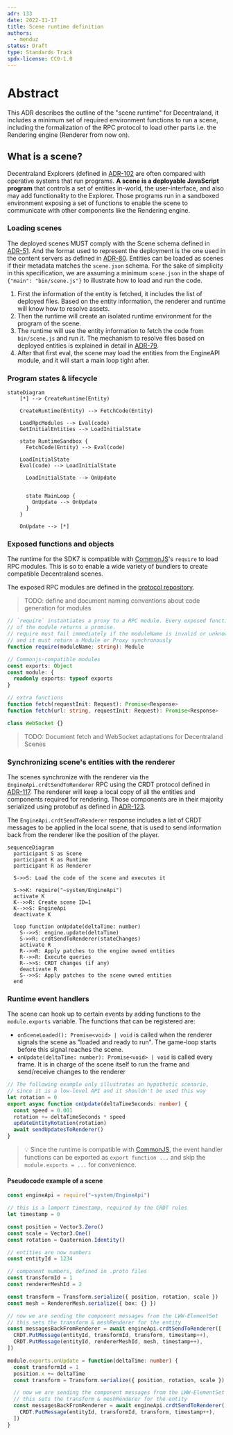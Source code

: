 ```yaml
---
adr: 133
date: 2022-11-17
title: Scene runtime definition
authors:
  - menduz
status: Draft
type: Standards Track
spdx-license: CC0-1.0
---
```


# Abstract

This ADR describes the outline of the "scene runtime" for Decentraland, it includes a minimum set of required environment functions to run a scene, including the formalization of the RPC protocol to load other parts i.e. the Rendering engine (Renderer from now on).

## What is a scene?

Decentraland Explorers (defined in [ADR-102](/adr/ADR-102) are often compared with operative systems that run programs. **A scene is a deployable JavaScript program** that controls a set of entities in-world, the user-interface, and also may add functionality to the Explorer. Those programs run in a sandboxed environment exposing a set of functions to enable the scene to communicate with other components like the Rendering engine.

### Loading scenes

The deployed scenes MUST comply with the Scene schema defined in [ADR-51](/adr/ADR-51). And the format used to represent the deployment is the one used in the content servers as defined in [ADR-80](/adr/ADR-80). Entities can be loaded as scenes if their metadata matches the `scene.json` schema. For the sake of simplicity in this specification, we are assuming a minimum `scene.json` in the shape of `{"main": "bin/scene.js"}` to illustrate how to load and run the code.

1. First the information of the entity is fetched, it includes the list of deployed files. Based on the entity information, the renderer and runtime will know how to resolve assets.
2. Then the runtime will create an isolated runtime environment for the program of the scene.
3. The runtime will use the entity information to fetch the code from `bin/scene.js` and run it. The mechanism to resolve files based on deployed entities is explained in detail in [ADR-79](/adr/ADR-79).
4. After that first eval, the scene may load the entities from the EngineAPI module, and it will start a main loop tight after.

### Program states & lifecycle

```mermaid
stateDiagram
    [*] --> CreateRuntime(Entity)

    CreateRuntime(Entity) --> FetchCode(Entity)

    LoadRpcModules --> Eval(code)
    GetInitialEntities --> LoadInitialState

    state RuntimeSandbox {
      FetchCode(Entity) --> Eval(code)

    LoadInitialState
    Eval(code) --> LoadInitialState

      LoadInitialState --> OnUpdate


      state MainLoop {
        OnUpdate --> OnUpdate
      }
    }

    OnUpdate --> [*]
```

### Exposed functions and objects

The runtime for the SDK7 is compatible with [CommonJS](https://en.wikipedia.org/wiki/CommonJS)'s `require` to load RPC modules. This is so to enable a wide variety of bundlers to create compatible Decentraland scenes.

The exposed RPC modules are defined in the [protocol repository](https://github.com/decentraland/protocol/blob/main/proto/decentraland/kernel/apis/engine_api.proto).

> TODO: define and document naming conventions about code generation for modules

```ts
// `require` instantiates a proxy to a RPC module. Every exposed function
// of the module returns a promise.
// require must fail immediately if the moduleName is invalid or unknown,
// and it must return a Module or Proxy synchronously
function require(moduleName: string): Module

// Commonjs-compatible modules
const exports: Object
const module: {
  readonly exports: typeof exports
}

// extra functions
function fetch(requestInit: Request): Promise<Response>
function fetch(url: string, requestInit: Request): Promise<Response>

class WebSocket {}
```

> TODO: Document fetch and WebSocket adaptations for Decentraland Scenes

### Synchronizing scene's entities with the renderer

The scenes synchronize with the renderer via the `EngineApi.crdtSendToRenderer` RPC using the CRDT protocol defined in [ADR-117](/rpc/ADR-117). The renderer will keep a local copy of all the entities and components required for rendering. Those components are in their majority serialized using protobuf as defined in [ADR-123](/rpc/ADR-123).

The `EngineApi.crdtSendToRenderer` response includes a list of CRDT messages to be applied in the local scene, that is used to send information back from the renderer like the position of the player.

```mermaid
sequenceDiagram
  participant S as Scene
  participant K as Runtime
  participant R as Renderer

  S->>S: Load the code of the scene and executes it

  S->>K: require("~system/EngineApi")
  activate K
  K-->>R: Create scene ID=1
  K-->>S: EngineApi
  deactivate K

  loop function onUpdate(deltaTime: number)
    S-->>S: engine.update(deltaTime)
    S->>R: crdtSendToRenderer(stateChanges)
    activate R
    R-->>R: Apply patches to the engine owned entities
    R-->>R: Execute queries
    R-->>S: CRDT changes (if any)
    deactivate R
    S-->>S: Apply patches to the scene owned entities
  end
```

### Runtime event handlers

The scene can hook up to certain events by adding functions to the `module.exports` variable. The functions that can be registered are:

- `onSceneLoaded(): Promise<void> | void` is called when the renderer signals the scene as "loaded and ready to run". The game-loop starts before this signal reaches the scene.
- `onUpdate(deltaTime: number): Promise<void> | void` is called every frame. It is in charge of the scene itself to run the frame and send/receive changes to the renderer

```ts
// The following example only illustrates an hypothetic scenario,
// since it is a low-level API and it shouldn't be used this way
let rotation = 0
export async function onUpdate(deltaTimeSeconds: number) {
  const speed = 0.001
  rotation += deltaTimeSeconds * speed
  updateEntityRotation(rotation)
  await sendUpdatesToRenderer()
}
```

> 💡 Since the runtime is compatible with [CommonJS](https://en.wikipedia.org/wiki/CommonJS), the event handler functions can be exported as `export function ...` and skip the `module.exports = ...` for convenience.

#### Pseudocode example of a scene

```typescript
const engineApi = require("~system/EngineApi")

// this is a lamport timestamp, required by the CRDT rules
let timestamp = 0

const position = Vector3.Zero()
const scale = Vector3.One()
const rotation = Quaternion.Identity()

// entities are now numbers
const entityId = 1234

// component numbers, defined in .proto files
const transformId = 1
const rendererMeshId = 2

const transform = Transform.serialize({ position, rotation, scale })
const mesh = RendererMesh.serialize({ box: {} })

// now we are sending the component messages from the LWW-ElementSet
// this sets the transform & meshRenderer for the entity
const messagesBackFromRenderer = await engineApi.crdtSendToRenderer([
  CRDT.PutMessage(entityId, transformId, transform, timestamp++),
  CRDT.PutMessage(entityId, rendererMeshId, mesh, timestamp++),
])

module.exports.onUpdate = function(deltaTime: number) {
  const transformId = 1
  position.x += deltaTime
  const transform = Transform.serialize({ position, rotation, scale })

  // now we are sending the component messages from the LWW-ElementSet
  // this sets the transform & meshRenderer for the entity
  const messagesBackFromRenderer = await engineApi.crdtSendToRenderer([
    CRDT.PutMessage(entityId, transformId, transform, timestamp++),
  ])
}
```
